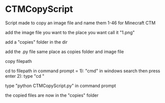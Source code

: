 # CTMCopyScript
Script made to copy an image file and name them 1-46 for Minecraft CTM

add the image file you want to the place you want call it "1.png"

add a "copies" folder in the dir

add the .py file same place as copies folder and image file

copy filepath

cd to filepath in command prompt = 
1): "cmd" in windows search then press enter
2): type "cd <filepath>"

type "python CTMCopyScript.py" in command prompt

the copied files are now in the "copies" folder
